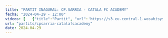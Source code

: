 ```yaml
---
title: "PARTIT INAGURAL: CP.SARRIA - CATALA FC ACADEMY"
fecha: "2024-04-29 - 12:00"
videos: [   {"title":"Partit", "url":'https://s3.eu-central-1.wasabisys.com/cpsarria/T23-24/mic2024/mic20240429-cpsarria-catalafcacademy.mkv'}]
url: "partits/cpsarria-catalafcacademy"
date: 2024-04-29
---
```

